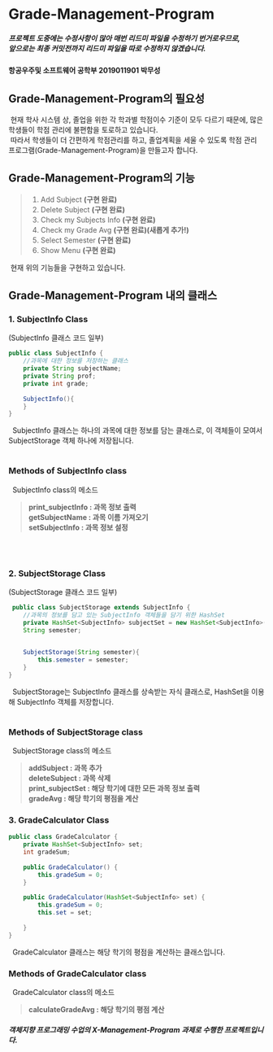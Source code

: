 # Grade-Management-Program
##### *프로젝트 도중에는 수정사항이 많아 매번 리드미 파일을 수정하기 번거로우므로, <br>앞으로는 최종 커밋전까지 리드미 파일을 따로 수정하지 않겠습니다.*
#### 항공우주및 소프트웨어 공학부 2019011901 박무성
## Grade-Management-Program의 필요성
&nbsp;현재 학사 시스템 상, 졸업을 위한 각 학과별 학점이수 기준이 모두 다르기 때문에, 많은 학생들이 학점 관리에 불편함을 토로하고 있습니다.<br>
&nbsp;따라서 학생들이 더 간편하게 학점관리를 하고, 졸업계획을 세울 수 있도록 학점 관리 프로그램(Grade-Management-Program)을 만들고자 합니다.
 
## Grade-Management-Program의 기능
 
 >1. Add Subject **(구현 완료)**
 >2. Delete Subject **(구현 완료)**
 >3. Check my Subjects Info **(구현 완료)**
 >4. Check my Grade Avg **(구현 완료)(새롭게 추가!)**
 >5. Select Semester **(구현 완료)**
 >6. Show Menu **(구현 완료)**
 
 &nbsp;현재 위의 기능들을 구현하고 있습니다.

## Grade-Management-Program 내의 클래스
### 1. SubjectInfo Class
(SubjectInfo 클래스 코드 일부)
```java
public class SubjectInfo {
	//과목에 대한 정보를 저장하는 클래스
	private String subjectName;
	private String prof;
	private int grade;
	
	SubjectInfo(){
	}
}

```
&nbsp; SubjectInfo 클래스는 하나의 과목에 대한 정보를 담는 클래스로, 이 객체들이 모여서 SubjectStorage 객체 하나에 저장됩니다.<br>&nbsp;
### Methods of SubjectInfo class
&nbsp; SubjectInfo class의 메소드 <br>

>**print_subjectInfo : 과목 정보 출력**<br>
>**getSubjectName : 과목 이름 가져오기**<br>
>**setSubjectInfo : 과목 정보 설정**<br>
<br>
<br>

### 2. SubjectStorage Class
(SubjectStorage 클래스 코드 일부)
```java
 public class SubjectStorage extends SubjectInfo {
	//과목의 정보를 담고 있는 SubjectInfo 객체들을 담기 위한 HashSet
	private HashSet<SubjectInfo> subjectSet = new HashSet<SubjectInfo>();
	String semester;

	
	SubjectStorage(String semester){
		this.semester = semester;
	}
}
```
&nbsp; SubjectStorage는 SubjectInfo 클래스를 상속받는 자식 클래스로, HashSet을 이용해 SubjectInfo 객체를 저장합니다.<br>&nbsp;

### Methods of SubjectStorage class
&nbsp; SubjectStorage class의 메소드 <br>

>**addSubject : 과목 추가**<br>
>**deleteSubject : 과목 삭제**<br>
>**print_subjectSet : 해당 학기에 대한 모든 과목 정보 출력**<br>
>**gradeAvg : 해당 학기의 평점을 계산**<br>

### 3. GradeCalculator Class
```java
public class GradeCalculator {
	private HashSet<SubjectInfo> set;
	int gradeSum;
	
	public GradeCalculator() {
		this.gradeSum = 0;
	}
	
	public GradeCalculator(HashSet<SubjectInfo> set) {
		this.gradeSum = 0;
		this.set = set;
		
	}
}

```
&nbsp; GradeCalculator 클래스는 해당 학기의 평점을 계산하는 클래스입니다.<br>
### Methods of GradeCalculator class
&nbsp; GradeCalculator class의 메소드 <br>

>**calculateGradeAvg : 해당 학기의 평점 계산**<br>

#### *객체지향 프로그래밍 수업의 X-Management-Program 과제로 수행한 프로젝트입니다.*
